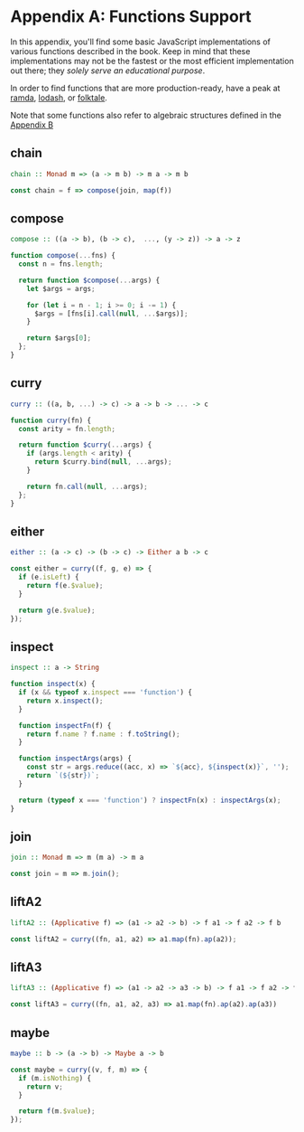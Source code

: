 # Appendix A: Functions Support

In this appendix, you'll find some basic JavaScript implementations of various functions
described in the book. Keep in mind that these implementations may not be the fastest or the
most efficient implementation out there; they *solely serve an educational purpose*.

In order to find functions that are more production-ready, have a peak at
[ramda](http://ramdajs.com/), [lodash](https://lodash.com/), or [folktale](http://folktale.github.io/).

Note that some functions also refer to algebraic structures defined in the [Appendix B](./appendix_b.md)

## chain

```hs
chain :: Monad m => (a -> m b) -> m a -> m b
```

```js
const chain = f => compose(join, map(f))
```

## compose

```hs
compose :: ((a -> b), (b -> c),  ..., (y -> z)) -> a -> z
```

```js
function compose(...fns) {
  const n = fns.length;

  return function $compose(...args) {
    let $args = args;

    for (let i = n - 1; i >= 0; i -= 1) {
      $args = [fns[i].call(null, ...$args)];
    }

    return $args[0];
  };
}
```

## curry

```hs
curry :: ((a, b, ...) -> c) -> a -> b -> ... -> c
```

```js
function curry(fn) {
  const arity = fn.length;

  return function $curry(...args) {
    if (args.length < arity) {
      return $curry.bind(null, ...args);
    }

    return fn.call(null, ...args);
  };
}
```

## either

```hs
either :: (a -> c) -> (b -> c) -> Either a b -> c
```

```js
const either = curry((f, g, e) => {
  if (e.isLeft) {
    return f(e.$value);
  }

  return g(e.$value);
});
```

## inspect

```hs
inspect :: a -> String
```

```js
function inspect(x) {
  if (x && typeof x.inspect === 'function') {
    return x.inspect();
  }

  function inspectFn(f) {
    return f.name ? f.name : f.toString();
  }

  function inspectArgs(args) {
    const str = args.reduce((acc, x) => `${acc}, ${inspect(x)}`, '');
    return `(${str})`;
  }

  return (typeof x === 'function') ? inspectFn(x) : inspectArgs(x);
}
```

## join

```hs
join :: Monad m => m (m a) -> m a
```

```js
const join = m => m.join();
```

## liftA2

```hs
liftA2 :: (Applicative f) => (a1 -> a2 -> b) -> f a1 -> f a2 -> f b
```

```js
const liftA2 = curry((fn, a1, a2) => a1.map(fn).ap(a2));
```

## liftA3

```hs
liftA3 :: (Applicative f) => (a1 -> a2 -> a3 -> b) -> f a1 -> f a2 -> f a3 -> f b
```

```js
const liftA3 = curry((fn, a1, a2, a3) => a1.map(fn).ap(a2).ap(a3))
```

## maybe

```hs
maybe :: b -> (a -> b) -> Maybe a -> b
```

```js
const maybe = curry((v, f, m) => {
  if (m.isNothing) {
    return v;
  }

  return f(m.$value);
});
```
